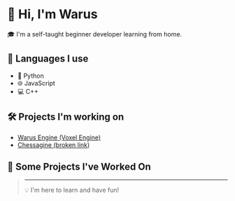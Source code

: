 # 👋 Hi, I'm Warus

🎓 I'm a self-taught beginner developer learning from home.  

## 🚀 Languages I use
- 🐍 Python
- 🌐 JavaScript
- 💻 C++
## 🛠️ Projects I'm working on
- [Warus Engine (Voxel Engine)](https://github.com/warusbyland/Warus-engine)
- [Chessagine (broken link)](https://github.com/warusbyland/warusbyland)
## 📌 Some Projects I've Worked On

> ---
> 💡 I'm here to learn and have fun!
